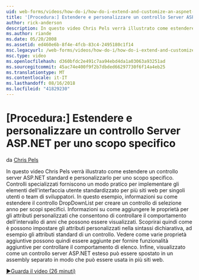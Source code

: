 ```yaml
---
uid: web-forms/videos/how-do-i/how-do-i-extend-and-customize-an-aspnet-server-control-for-a-specific-purpose
title: '[Procedura:] Estendere e personalizzare un controllo Server ASP.NET per uno scopo specifico | Microsoft Docs'
author: rick-anderson
description: In questo video Chris Pels verrà illustrato come estendere un controllo server ASP.NET standard e personalizzarlo per uno scopo specifico. Controlli specializzati forniscono una c...
ms.author: riande
ms.date: 05/20/2008
ms.assetid: ed460e6b-8f4e-4fcb-83c4-2495180c1f14
msc.legacyurl: /web-forms/videos/how-do-i/how-do-i-extend-and-customize-an-aspnet-server-control-for-a-specific-purpose
msc.type: video
ms.openlocfilehash: d360bfdc2e491c7aa94ebd4da1a03063a93251ad
ms.sourcegitcommit: 45ac74e400f9f2b7dbded66297730f6f14a4eb25
ms.translationtype: MT
ms.contentlocale: it-IT
ms.lasthandoff: 08/16/2018
ms.locfileid: "41829230"
---
```

<a name="how-do-i-extend-and-customize-an-aspnet-server-control-for-a-specific-purpose"></a>[Procedura:] Estendere e personalizzare un controllo Server ASP.NET per uno scopo specifico
====================
da [Chris Pels](https://twitter.com/chrispels)

In questo video Chris Pels verrà illustrato come estendere un controllo server ASP.NET standard e personalizzarlo per uno scopo specifico. Controlli specializzati forniscono un modo pratico per implementare gli elementi dell'interfaccia utente standardizzato per più siti web per singoli utenti o team di sviluppatori. In questo esempio, informazioni su come estendere il controllo DropDownList per creare un controllo di selezione anno per scopi specifici. Informazioni su come aggiungere le proprietà per gli attributi personalizzati che consentono di controllare il comportamento dell'intervallo di anni che possono essere visualizzati. Scoprirai quindi come è possono impostare gli attributi personalizzati nella sintassi dichiarativa, ad esempio gli attributi standard di un controllo. Vedere come varie proprietà aggiuntive possono quindi essere aggiunte per fornire funzionalità aggiuntive per controllare il comportamento di elenco. Infine, visualizzato come un controllo server ASP.NET esteso può essere spostato in un assembly separato in modo che può essere usata in più siti web.

[&#9654;Guarda il video (26 minuti)](https://channel9.msdn.com/Blogs/ASP-NET-Site-Videos/how-do-i-extend-and-customize-an-aspnet-server-control-for-a-specific-purpose)
